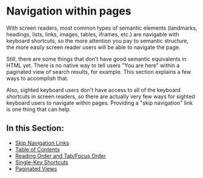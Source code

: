 # Navigation within pages

With screen readers, most common types of semantic elements (landmarks, headings, lists, links, images, tables, iframes, etc.) are navigable with keyboard shortcuts, so the more attention you pay to semantic structure, the more easily screen reader users will be able to navigate the page.

Still, there are some things that don't have good semantic equivalents in HTML yet. There is no native way to tell users "You are here" within a paginated view of search results, for example. This section explains a few ways to accomplish that.

Also, sighted keyboard users don't have access to all of the keyboard shortcuts in screen readers, so there are actually very few ways for sighted keyboard users to navigate within pages. Providing a "skip navigation" link is one thing that can help.

## In this Section:

- [Skip Navigation Links](skip-navigation-links.md)
- [Table of Contents](table-of-contents.md)
- [Reading Order and Tab/Focus Order](reading-order-and-tab-focus-order.md)
- [Single-Key Shortcuts](single-key-shortcuts.md)
- [Paginated Views](paginated-views.md)
